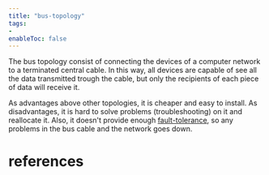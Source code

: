 ```yaml
---
title: "bus-topology"
tags:
- 
enableToc: false
---
```


The bus topology consist of connecting the devices of a computer network to a terminated central cable. In this way, all devices are capable of see all the data transmitted trough the cable, but only the recipients of each piece of data will receive it.

As advantages above other topologies, it is cheaper and easy to install. As disadvantages, it is hard to solve problems (troubleshooting) on it and reallocate it. Also, it doesn't provide enough [fault-tolerance](notes/fault-tolerance.md), so any problems in the bus cable and the network goes down.

# references


